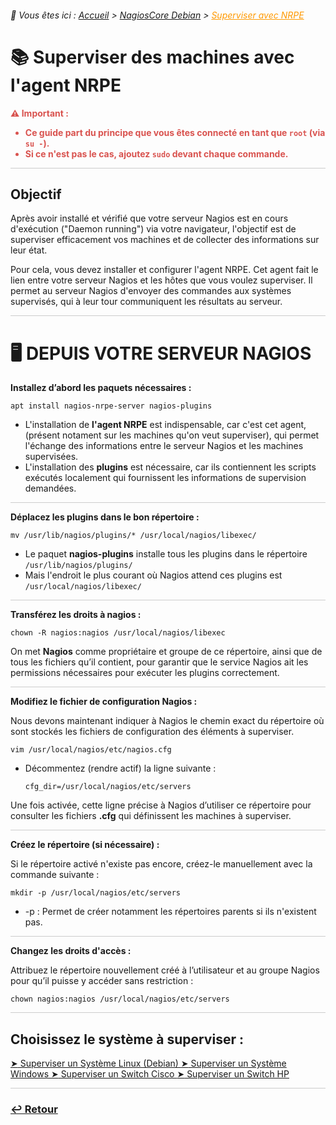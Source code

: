 <link rel="stylesheet" type="text/css" href="../../assets/css/principal-theme.css">

###### 📂 Vous êtes ici : [Accueil](../../index.md) > [NagiosCore Debian](../nagioscore-debian/index.md) > <a href="." style="color: #ff9900; text-decoration: underline;">Superviser avec NRPE</a>


# 📚 Superviser des machines avec l'agent NRPE

<!-- Alerte importante concernant les droits d'utilisateur -->
<div style="color: #d9534f; font-weight: bold; margin-bottom: 1em;">
  ⚠️ <strong>Important :</strong>
  <ul>
    <li>Ce guide part du principe que vous êtes connecté en tant que <code>root</code> (via <code>su -</code>).</li>
    <li>Si ce n'est pas le cas, ajoutez <code>sudo</code> devant chaque commande.</li>
  </ul>
</div>

<hr style="border: 1px solid #ccc; height: 1px; background-color: #ccc; border: none;">

## Objectif

Après avoir installé et vérifié que votre serveur Nagios est en cours d'exécution ("Daemon running") via votre navigateur, l'objectif est de superviser efficacement vos machines et de collecter des informations sur leur état.

Pour cela, vous devez installer et configurer l'agent NRPE. Cet agent fait le lien entre votre serveur Nagios et les hôtes que vous voulez superviser. Il permet au serveur Nagios d'envoyer des commandes aux systèmes supervisés, qui à leur tour communiquent les résultats au serveur.

<hr style="border: 1px solid #ccc; height: 1px; background-color: #ccc; border: none;">

# 🖥️ DEPUIS VOTRE SERVEUR NAGIOS

**Installez d’abord les paquets nécessaires :**  

```
apt install nagios-nrpe-server nagios-plugins
```
- L'installation de **l'agent NRPE** est indispensable, car c'est cet agent, (présent notament sur les machines qu'on veut superviser), qui permet l'échange des informations entre le serveur Nagios et les machines supervisées.
- L'installation des **plugins** est nécessaire, car ils contiennent les scripts exécutés localement qui fournissent les informations de supervision demandées.

<hr style="border: 1px solid #ccc; height: 1px; background-color: #ccc; border: none;">

**Déplacez les plugins dans le bon répertoire :**  

```
mv /usr/lib/nagios/plugins/* /usr/local/nagios/libexec/
```
- Le paquet **nagios-plugins** installe tous les plugins dans le répertoire `/usr/lib/nagios/plugins/`
- Mais l'endroit le plus courant où Nagios attend ces plugins est `/usr/local/nagios/libexec/`  

<hr style="border: 1px solid #ccc; height: 1px; background-color: #ccc; border: none;">

**Transférez les droits à nagios :**
```
chown -R nagios:nagios /usr/local/nagios/libexec
```
On met **Nagios** comme propriétaire et groupe de ce répertoire, ainsi que de tous les fichiers qu’il contient, pour garantir que le service Nagios ait les permissions nécessaires pour exécuter les plugins correctement.


<hr style="border: 1px solid #ccc; height: 1px; background-color: #ccc; border: none;">

**Modifiez le fichier de configuration Nagios :**  

Nous devons maintenant indiquer à Nagios le chemin exact du répertoire où sont stockés les fichiers de configuration des éléments à superviser.
```
vim /usr/local/nagios/etc/nagios.cfg
```

- Décommentez (rendre actif) la ligne suivante :

  ```
  cfg_dir=/usr/local/nagios/etc/servers
  ```
Une fois activée, cette ligne précise à Nagios d’utiliser ce répertoire pour consulter les fichiers **.cfg** qui définissent les machines à superviser.

<hr style="border: 1px solid #ccc; height: 1px; background-color: #ccc; border: none;">

**Créez le répertoire (si nécessaire) :**

Si le répertoire activé n'existe pas encore, créez-le manuellement avec la commande suivante :

```
mkdir -p /usr/local/nagios/etc/servers
```
- -p : Permet de créer notamment les répertoires parents si ils n'existent pas.

<hr style="border: 1px solid #ccc; height: 1px; background-color: #ccc; border: none;">

**Changez les droits d'accès :**

Attribuez le répertoire nouvellement créé à l’utilisateur et au groupe Nagios pour qu’il puisse y accéder sans restriction :

```
chown nagios:nagios /usr/local/nagios/etc/servers
```

<hr style="border: 1px solid #ccc; height: 1px; background-color: #ccc; border: none;">

## Choisissez le système à superviser :

<a href="https://infochill.com/linux/nagioscore-debian/supervision/machine-debian.html" class="button">
    <span class="icon">➤</span> Superviser un Système Linux (Debian)
</a>

<a href="https://infochill.com/linux/nagioscore-debian/supervision/machine-windows.html" class="button">
    <span class="icon">➤</span> Superviser un Système Windows
</a>

<a href="https://infochill.com/linux/nagioscore-debian/supervision/switch-cisco.html" class="button">
    <span class="icon">➤</span> Superviser un Switch Cisco
</a>

<a href="https://infochill.com/linux/nagioscore-debian/supervision/switch-hp.html" class="button">
    <span class="icon">➤</span> Superviser un Switch HP
</a>


<hr style="border: 1px solid #ccc; height: 1px; background-color: #ccc; border: none;">

### **[↩️ Retour](../../linux/nagioscore-debian/index.md)**